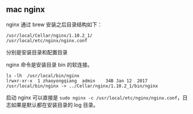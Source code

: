 ## mac nginx

nginx 通过 brew 安装之后目录结构如下：

```shell
/usr/local/Cellar/nginx/1.10.2_1/
/usr/local/etc/nginx/nginx.conf

```
分别是安装目录和配置目录


nginx 命令是安装目录 bin 的软连接。
```
ls -lh  /usr/local/bin/nginx
lrwxr-xr-x  1 zhaoyongqiang  admin    34B Jan 12  2017 /usr/local/bin/nginx -> ../Cellar/nginx/1.10.2_1/bin/nginx

```

启动 nginx 可以直接是 `sudo nginx -c /usr/local/etc/nginx/nginx.conf`，日志如果是默认都在安装目录的 log 目录。

